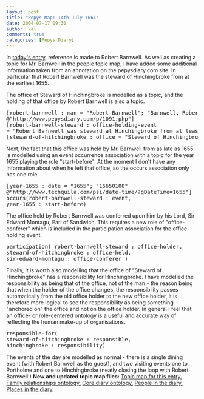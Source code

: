 ```yaml
---
layout: post
title: "Pepys-Map: 14th July 1661"
date: 2004-07-17 09:30
author: kal
comments: true
categories: [Pepys Diary]
---
```

In <a href="http://www.pepysdiary.com/archive/1661/07/14/index.php">today's entry</a>, reference is made to Robert Barnwell. As well as creating a topic for Mr. Barnwell in the people topic map, I have added some additional information taken from an annotation on the pepysdiary.com site. In particular that Robert Barnwell was the steward of Hinchingbroke from <emph>at the earliest</emph> 1655.

<!--more-->
The office of Steward of Hinchingbroke is modelled as a topic, and the holding of that office by Robert Barnwell is also a topic.
<pre>
[robert-barnwell : man = "Robert Barnwell"; "Barnwell, Robert"
@"http://www.pepysdiary.com/p/1091.php"]
[robert-barnwell-steward : office-holding-event
= "Robert Barnwell was steward at Hinchingbroke from at least 1655"]
[steward-of-hitchingbroke : office = "Steward of Hinchingbroke"]
</pre>
Next, the fact that this office was held by Mr. Barnwell from as late as 1655 is modelled using an event occurrence association with a topic for the year 1655 playing the role "start-before". At the moment I don't have any information about when he left that office, so the occurs association only has one role.
<pre>
[year-1655 : date = "1655"; "16650100"
@"http://www.techquila.com/psi/date-time/?gDateTime=1655"]
occurs(robert-barnwell-steward : event,
year-1655 : start-before)
</pre>
The office held by Robert Barnwell was conferred upon him by his Lord, Sir Edward Montagu, Earl of Sandwich. This requires a new role of "office-conferer" which is included in the participation association for the office-holding event.
<pre>
participation( robert-barnwell-steward : office-holder,
steward-of-hitchingbroke : office-held,
sir-edward-montagu : office-conferer )
</pre>
Finally, it is worth also modelling that the office of "Steward of Hinchingbroke" has a responsibility for Hinchingbroke. I have modelled the responsibility as being that of the office, not of the man - the reason being that when the holder of the office changes, the responsibility passes automatically from the old office holder to the new office holder, it is therefore more logical to see the responsibility as being something "anchored on" the office and not on the office holder. In general I feel that an office- or role-centered ontology is a useful and accurate way of reflecting the human make-up of organisations.
<pre>
responsible-for(
steward-of-hitchingbroke : responsible,
hinchingbroke : responsibility)
</pre>
The events of the day are modelled as normal - there is a single dining event (with Robert Barnwell as the guest), and two visiting events one to Portholme and one to Hinchingbroke (neatly closing the loop with Robert Barnwell!)
<b>New and updated topic map files:</b>
<a href="http://www.techquila.com/blog/archives/16610714.ltm">Topic map for this entry.</a>
<a href="http://www.techquila.com/blog/archives/family-relationships-ontology.ltm">Family relationships ontology.</a>
<a href="http://www.techquila.com/blog/archives/pepys-diary-ontology.ltm">Core diary ontology.</a>
<a href="http://www.techquila.com/blog/archives/pepys-diary-people.ltm">People in the diary.</a>
<a href="http://www.techquila.com/blog/archives/pepys-diary-places.ltm">Places in the diary.</a>

